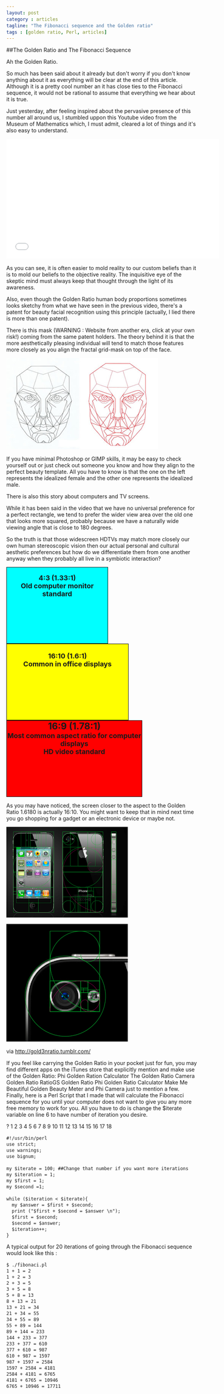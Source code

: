 ```yaml
---
layout: post
category : articles
tagline: "The Fibonacci sequence and the Golden ratio"
tags : [golden ratio, Perl, articles]
---
```

##The Golden Ratio and The Fibonacci Sequence

Ah the Golden Ratio.

So much has been said about it already but don't worry if you don't know anything about it as everything will be clear at the end of this article. Although it is a pretty cool number an it has close ties to the Fibonacci sequence, it would not be rational to assume that everything we hear about it is true.


Just yesterday, after feeling inspired about the pervasive presence of this number all around us, I stumbled uppon this Youtube video from the Museum of Mathematics which, I must admit, cleared a lot of things and it's also easy to understand.


<iframe width="560" height="315" src="//www.youtube.com/embed/JuGT1aZkPQ0?rel=0" frameborder="0" allowfullscreen></iframe>


As you can see, it is often easier to mold reality to our custom beliefs than it is to mold our beliefs to the objective reality. The inquisitive eye of the skeptic mind must always keep that thought through the light of its awareness.


Also, even though the Golden Ratio human body proportions sometimes looks sketchy from what we have seen in the previous video, there's a patent for beauty facial recognition using this principle (actually, I lied there is more than one patent).


There is this mask (WARNING : Website from another era, click at your own risk!) coming from the same patent holders. The theory behind it is that the more aesthetically pleasing individual will tend to match those features more closely as you align the fractal grid-mask on top of the face.


![Golden Ratio Beauty Mask](/assets/img/golden-ratio-beauty-mask.jpg)


If you have minimal Photoshop or GIMP skills, it may be easy to check yourself out or just check out someone you know and how they align to the perfect beauty template. All you have to know is that the one on the left represents the idealized female and the other one represents the idealized male.

There is also this story about computers and TV screens.

While it has been said in the video that we have no universal preference for a perfect rectangle, we tend to prefer the wider view area over the old one that looks more squared, probably because we have a naturally wide viewing angle that is close to 180 degrees.


So the truth is that those widescreen HDTVs may match more closely our own human stereoscopic vision then our actual personal and cultural aesthetic preferences but how do we differentiate them from one another anyway when they probably all live in a symbiotic interaction?

<div style="background-color: cyan; border: 1px solid #000; height: 200px; width: 266px;">
<div style="text-align: center;">
<span style="font-size: x-small;"><br></span></div>
<div style="text-align: center;">
<span style="font-size: large;"><b>4:3 (1.33:1)</b></span></div>
<div style="text-align: center;">
<span style="font-size: large;"><b>Old computer monitor standard</b></span></div>
</div>

<div style="background-color: yellow; border: 1px solid #000; height: 200px; width: 320px;">
<div style="text-align: center;">
<span style="font-size: large;"><b><br></b></span></div>
<div style="text-align: center;">
<span style="font-size: large;"><b>16:10 (1.6:1)</b></span></div>
<div style="text-align: center;">
<span style="font-size: large;"><b>Common in office displays</b></span></div>
</div>

<div style="background-color: red; border: 1px solid #000; height: 200px; width: 356px;">
<div style="text-align: center;">
<b style="background-color: red; font-size: x-large;">16:9 (1.78:1)</b></div>
<div style="text-align: center;">
<span style="font-size: large;"><b>Most common aspect ratio for computer displays</b></span></div>
<div style="text-align: center;">
<span style="font-size: large;"><b>HD video standard</b></span></div>
</div>


As you may have noticed, the screen closer to the aspect to the Golden Ratio 1.6180 is actually 16:10. You might want to keep that in mind next time you go shopping for a gadget or an electronic device or maybe not.


![iphone golden ratio](/assets/img/iphone-golden-ratio-0.png)


![iphone camera golden ratio](/assets/img/iphone-golden-ratio-1.png)

via http://gold3nratio.tumblr.com/

If you feel like carrying the Golden Ratio in your pocket just for fun, you may find different apps on the iTunes store that explicitly mention and make use of the Golden Ratio:
Phi Golden Ration Calculator
The Golden Ratio Camera
Golden Ratio
RatioGS
Golden Ratio Phi
Golden Ratio Calculator
Make Me Beautiful
Golden Beauty Meter
and Phi Camera just to mention a few.
Finally, here is a Perl Script that I made that will calculate the Fibonacci sequence for you until your computer does not want to give you any more free memory to work for you.
All you have to do is change the $iterate variable on line 6 to have number of iteration you desire.

?
1
2
3
4
5
6
7
8
9
10
11
12
13
14
15
16
17
18


    #!/usr/bin/perl
    use strict;
    use warnings;
    use bignum;

    my $iterate = 100; ##Change that number if you want more iterations
    my $iteration = 1;
    my $first = 1;
    my $second =1;

    while ($iteration < $iterate){
      my $answer = $first + $second;
      print ("$first + $second = $answer \n");
      $first = $second;
      $second = $answer;
      $iteration++;
    }

A typical output for 20 iterations of going through the Fibonacci sequence would look like this :

    $ ./fibonaci.pl
    1 + 1 = 2
    1 + 2 = 3
    2 + 3 = 5
    3 + 5 = 8
    5 + 8 = 13
    8 + 13 = 21
    13 + 21 = 34
    21 + 34 = 55
    34 + 55 = 89
    55 + 89 = 144
    89 + 144 = 233
    144 + 233 = 377
    233 + 377 = 610
    377 + 610 = 987
    610 + 987 = 1597
    987 + 1597 = 2584
    1597 + 2584 = 4181
    2584 + 4181 = 6765
    4181 + 6765 = 10946
    6765 + 10946 = 17711